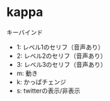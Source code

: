 # kappa

キーバインド

* 1: レベル1のセリフ（音声あり）
* 2: レベル2のセリフ（音声あり）
* 3: レベル3のセリフ（音声あり）
* m: 動き
* k: かっぱチェンジ
* s: twitterの表示/非表示
